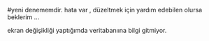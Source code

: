 #yeni  denememdir. hata var , düzeltmek için  yardım edebilen olursa beklerim  ...

ekran değişikliği yaptığımda veritabanıına bilgi gitmiyor. 
